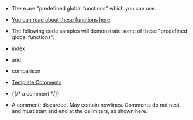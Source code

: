 - There are "predefined global functions" which you can use.

- [You can read about these functions here](https://godoc.org/text/template#hdr-Functions)

- The following code samples will demonstrate some of these "predefined global functions":

- index

- and

- comparison

- [Template Comments](https://godoc.org/text/template#hdr-Actions)

- {{/* a comment */}}
- A comment; discarded. May contain newlines. Comments do not nest and must start and end at the delimiters, as shown here.